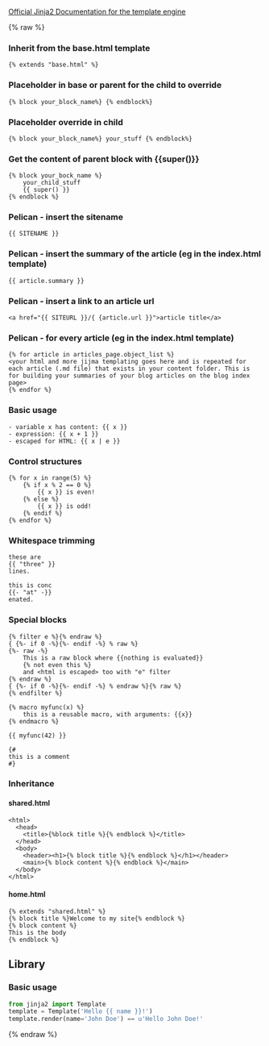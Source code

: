 [Official Jinja2 Documentation for the template engine](https://jinja.palletsprojects.com/en/3.0.x/templates/)

{% raw %}

### Inherit from the base.html template 

```
{% extends "base.html" %}
```

### Placeholder in base or parent for the child to override

```
{% block your_block_name%} {% endblock%}
```

### Placeholder override in child

```
{% block your_block_name%} your_stuff {% endblock%}
```

### Get the content of parent block with {{super()}}

```
{% block your_bock_name %}
    your_child_stuff
    {{ super() }}
{% endblock %}
```

### Pelican - insert the sitename

```
{{ SITENAME }}
```

### Pelican - insert the summary of the article (eg in the index.html template)

```
{{ article.summary }}
```

### Pelican -  insert a link to an article url

```
<a href="{{ SITEURL }}/{ {article.url }}">article title</a>
```

### Pelican - for every article (eg in the index.html template)

```
{% for article in articles_page.object_list %}
<your html and more jijma templating goes here and is repeated for each article (.md file) that exists in your content folder. This is for building your summaries of your blog articles on the blog index page>
{% endfor %}
```

### Basic usage

```
- variable x has content: {{ x }}
- expression: {{ x + 1 }}
- escaped for HTML: {{ x | e }}
```

### Control structures

```
{% for x in range(5) %}
    {% if x % 2 == 0 %}
        {{ x }} is even!
    {% else %}
        {{ x }} is odd!
    {% endif %}
{% endfor %}
```

### Whitespace trimming

```
these are
{{ "three" }}
lines.

this is conc
{{- "at" -}}
enated.
```

### Special blocks

```
{% filter e %}{% endraw %}
{ {%- if 0 -%}{%- endif -%} % raw %}
{%- raw -%}
    This is a raw block where {{nothing is evaluated}}
    {% not even this %}
    and <html is escaped> too with "e" filter
{% endraw %}
{ {%- if 0 -%}{%- endif -%} % endraw %}{% raw %}
{% endfilter %}

{% macro myfunc(x) %}
    this is a reusable macro, with arguments: {{x}}
{% endmacro %}

{{ myfunc(42) }}

{#
this is a comment
#}
```


### Inheritance

#### shared.html

```
<html>
  <head>
    <title>{%block title %}{% endblock %}</title>
  </head>
  <body>
    <header><h1>{% block title %}{% endblock %}</h1></header>
    <main>{% block content %}{% endblock %}</main>
  </body>
</html>
```

#### home.html

```
{% extends "shared.html" %}
{% block title %}Welcome to my site{% endblock %}
{% block content %}
This is the body
{% endblock %}
```

## Library

### Basic usage

```python
from jinja2 import Template
template = Template('Hello {{ name }}!')
template.render(name='John Doe') == u'Hello John Doe!'
```

{% endraw %}
